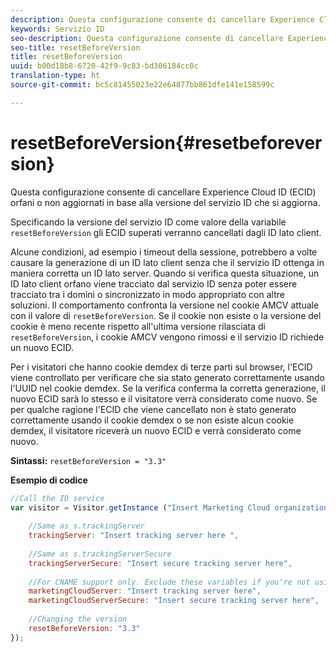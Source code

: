 ```yaml
---
description: Questa configurazione consente di cancellare Experience Cloud ID (ECID) orfani o non aggiornati in base alla versione del servizio ID che si aggiorna.
keywords: Servizio ID
seo-description: Questa configurazione consente di cancellare Experience Cloud ID (ECID) orfani o non aggiornati in base alla versione del servizio ID che si aggiorna.
seo-title: resetBeforeVersion
title: resetBeforeVersion
uuid: b00d18b8-6720-42f9-9c83-bd306184cc0c
translation-type: ht
source-git-commit: bc5c81455023e22e64877bb861dfe141e158599c

---
```



# resetBeforeVersion{#resetbeforeversion}

Questa configurazione consente di cancellare Experience Cloud ID (ECID) orfani o non aggiornati in base alla versione del servizio ID che si aggiorna.

Specificando la versione del servizio ID come valore della variabile `resetBeforeVersion` gli ECID superati verranno cancellati dagli ID lato client.

Alcune condizioni, ad esempio i timeout della sessione, potrebbero a volte causare la generazione di un ID lato client senza che il servizio ID ottenga in maniera corretta un ID lato server. Quando si verifica questa situazione, un ID lato client orfano viene tracciato dal servizio ID senza poter essere tracciato tra i domini o sincronizzato in modo appropriato con altre soluzioni. Il comportamento confronta la versione nel cookie AMCV attuale con il valore di `resetBeforeVersion`. Se il cookie non esiste o la versione del cookie è meno recente rispetto all&#39;ultima versione rilasciata di `resetBeforeVersion`, i cookie AMCV vengono rimossi e il servizio ID richiede un nuovo ECID.

Per i visitatori che hanno cookie demdex di terze parti sul browser, l&#39;ECID viene controllato per verificare che sia stato generato correttamente usando l&#39;UUID nel cookie demdex. Se la verifica conferma la corretta generazione, il nuovo ECID sarà lo stesso e il visitatore verrà considerato come nuovo. Se per qualche ragione l&#39;ECID che viene cancellato non è stato generato correttamente usando il cookie demdex o se non esiste alcun cookie demdex, il visitatore riceverà un nuovo ECID e verrà considerato come nuovo.

**Sintassi:** `resetBeforeVersion = "3.3"`

**Esempio di codice**

```js
//Call the ID service 
var visitor = Visitor.getInstance ("Insert Marketing Cloud organization ID here", { 
  
    //Same as s.trackingServer 
    trackingServer: "Insert tracking server here ", 
  
    //Same as s.trackingServerSecure 
    trackingServerSecure: "Insert secure tracking server here", 
  
    //For CNAME support only. Exclude these variables if you're not using CNAME 
    marketingCloudServer: "Insert tracking server here", 
    marketingCloudServerSecure: "Insert secure tracking server here", 
  
    //Changing the version 
    resetBeforeVersion: "3.3" 
});
```

